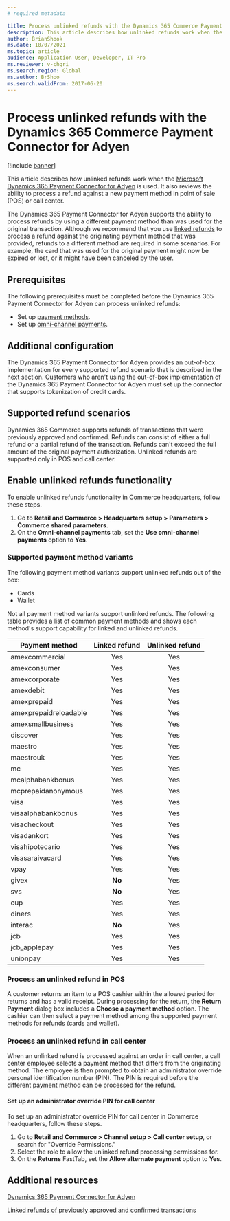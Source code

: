 ```yaml
---
# required metadata

title: Process unlinked refunds with the Dynamics 365 Commerce Payment Connector for Adyen
description: This article describes how unlinked refunds work when the Microsoft Dynamics 365 Payment Connector for Adyen is used.
author: BrianShook
ms.date: 10/07/2021
ms.topic: article
audience: Application User, Developer, IT Pro
ms.reviewer: v-chgri
ms.search.region: Global
ms.author: BrShoo
ms.search.validFrom: 2017-06-20
---
```


# Process unlinked refunds with the Dynamics 365 Commerce Payment Connector for Adyen

[!include [banner](../includes/banner.md)]

This article describes how unlinked refunds work when the [Microsoft Dynamics 365 Payment Connector for Adyen](adyen-connector.md) is used. It also reviews the ability to process a refund against a new payment method in point of sale (POS) or call center.

The Dynamics 365 Payment Connector for Adyen supports the ability to process refunds by using a different payment method than was used for the original transaction. Although we recommend that you use [linked refunds](linked-refunds.md) to process a refund against the originating payment method that was provided, refunds to a different method are required in some scenarios. For example, the card that was used for the original payment might now be expired or lost, or it might have been canceled by the user.

## Prerequisites

The following prerequisites must be completed before the Dynamics 365 Payment Connector for Adyen can process unlinked refunds:

- Set up [payment methods](../payment-methods.md).
- Set up [omni-channel payments](../omni-channel-payments.md).

## Additional configuration

The Dynamics 365 Payment Connector for Adyen provides an out-of-box implementation for every supported refund scenario that is described in the next section. Customers who aren't using the out-of-box implementation of the Dynamics 365 Payment Connector for Adyen must set up the connector that supports tokenization of credit cards.

## Supported refund scenarios

Dynamics 365 Commerce supports refunds of transactions that were previously approved and confirmed. Refunds can consist of either a full refund or a partial refund of the transaction. Refunds can't exceed the full amount of the original payment authorization. Unlinked refunds are supported only in POS and call center.

## Enable unlinked refunds functionality

To enable unlinked refunds functionality in Commerce headquarters, follow these steps.

1. Go to **Retail and Commerce \> Headquarters setup \> Parameters \> Commerce shared parameters**.
1. On the **Omni-channel payments** tab, set the **Use omni-channel payments** option to **Yes**.

### Supported payment method variants

The following payment method variants support unlinked refunds out of the box:

- Cards
- Wallet

Not all payment method variants support unlinked refunds. The following table provides a list of common payment methods and shows each method's support capability for linked and unlinked refunds.

| Payment method        | Linked refund | Unlinked refund |
|-----------------------|:-------------:|:---------------:|
| amexcommercial        | Yes           | Yes             |
| amexconsumer          | Yes           | Yes             |
| amexcorporate         | Yes           | Yes             |
| amexdebit             | Yes           | Yes             |
| amexprepaid           | Yes           | Yes             |
| amexprepaidreloadable | Yes           | Yes             |
| amexsmallbusiness     | Yes           | Yes             |
| discover              | Yes           | Yes             |
| maestro               | Yes           | Yes             |
| maestrouk             | Yes           | Yes             |
| mc                    | Yes           | Yes             |
| mcalphabankbonus      | Yes           | Yes             |
| mcprepaidanonymous    | Yes           | Yes             |
| visa                  | Yes           | Yes             |
| visaalphabankbonus    | Yes           | Yes             |
| visacheckout          | Yes           | Yes             |
| visadankort           | Yes           | Yes             |
| visahipotecario       | Yes           | Yes             |
| visasaraivacard       | Yes           | Yes             |
| vpay                  | Yes           | Yes             |
| givex                 | **No**        | Yes             |
| svs                   | **No**        | Yes             |
| cup                   | Yes           | Yes             |
| diners                | Yes           | Yes             |
| interac               | **No**        | Yes             |
| jcb                   | Yes           | Yes             |
| jcb_applepay          | Yes           | Yes             |
| unionpay              | Yes           | Yes             |

### Process an unlinked refund in POS

A customer returns an item to a POS cashier within the allowed period for returns and has a valid receipt. During processing for the return, the **Return Payment** dialog box includes a **Choose a payment method** option. The cashier can then select a payment method among the supported payment methods for refunds (cards and wallet).

### Process an unlinked refund in call center

When an unlinked refund is processed against an order in call center, a call center employee selects a payment method that differs from the originating method. The employee is then prompted to obtain an administrator override personal identification number (PIN). The PIN is required before the different payment method can be processed for the refund.

#### Set up an administrator override PIN for call center

To set up an administrator override PIN for call center in Commerce headquarters, follow these steps.

1. Go to **Retail and Commerce \> Channel setup \> Call center setup**, or search for "Override Permissions."
1. Select the role to allow the unlinked refund processing permissions for.
1. On the **Returns** FastTab, set the **Allow alternate payment** option to **Yes**.

## Additional resources

[Dynamics 365 Payment Connector for Adyen](adyen-connector.md)

[Linked refunds of previously approved and confirmed transactions](linked-refunds.md)
